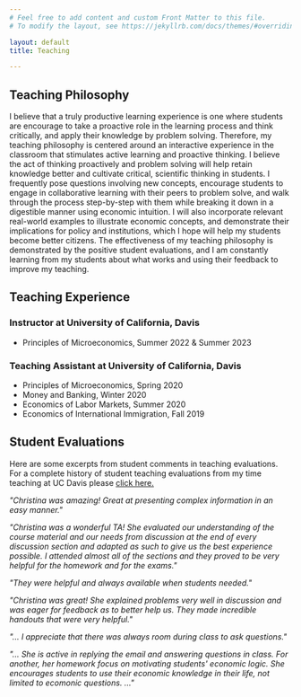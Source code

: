 ```yaml
---
# Feel free to add content and custom Front Matter to this file.
# To modify the layout, see https://jekyllrb.com/docs/themes/#overriding-theme-defaults

layout: default
title: Teaching

---
```


## Teaching Philosophy
I believe that a truly productive learning experience is one where students are encourage
to take a proactive role in the learning process and think critically, and apply their
knowledge by problem solving. Therefore, my teaching philosophy is centered around an
interactive experience in the classroom that stimulates active learning and proactive thinking. I believe the act of
thinking proactively and problem solving will help retain knowledge better and cultivate
critical, scientific thinking in students. I frequently
pose questions involving new concepts, encourage students to engage in collaborative learning with their peers to problem solve, and walk through the process step-by-step with them while
breaking it down in a digestible manner using economic intuition. I will also incorporate relevant real-world examples
to illustrate economic concepts, and demonstrate their implications for policy and
institutions, which I hope will help my students become better citizens. The effectiveness
of my teaching philosophy is demonstrated by the positive student evaluations, and
I am constantly learning from my students about what works and using their feedback
to improve my teaching.

## Teaching Experience

### Instructor at University of California, Davis

  - Principles of Microeconomics, Summer 2022 & Summer 2023

### Teaching Assistant at University of California, Davis
 - Principles of Microeconomics, Spring 2020
 - Money and Banking, Winter 2020
 - Economics of Labor Markets, Summer 2020
 - Economics of International Immigration, Fall 2019


## Student Evaluations


Here are some excerpts from student comments in teaching evaluations. For a complete history of student teaching evaluations from my time teaching at UC Davis please <a href="https://chesun.github.io/assets/StudentEval_InstructorSummaries.pdf" target="_blank">click here.</a>


*"Christina was amazing! Great at presenting complex information in an easy manner."*

*"Christina was a wonderful TA! She evaluated our understanding of the course material and our needs from discussion at the end of every discussion section and adapted as such to give us the best experience possible. I attended almost all of the sections and they proved to be very helpful for the homework and for the exams."*

*"They were helpful and always available when students needed."*

*"Christina was great! She explained problems very well in discussion and was eager for feedback as to better help us. They made incredible handouts that were very helpful."*

*"... I appreciate that there was always room during class to ask questions."*

*"... She is active in replying the email and answering questions in class. For another, her homework focus on motivating students' economic logic. She encourages students to use their economic knowledge in their life, not limited to ecomonic questions. ..."*
